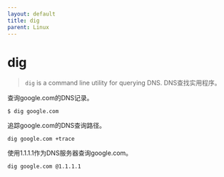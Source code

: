```yaml
---
layout: default
title: dig
parent: Linux
---
```


# dig

> `dig` is a command line utility for querying DNS.
> DNS查找实用程序。

查询google.com的DNS记录。

```shell
$ dig google.com
```

追踪google.com的DNS查询路径。

```shell
dig google.com +trace
```

使用1.1.1.1作为DNS服务器查询google.com。

```shell
dig google.com @1.1.1.1
```